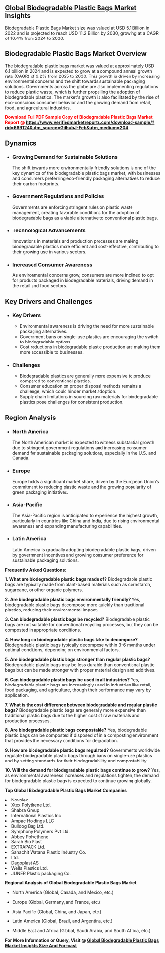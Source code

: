<h2><a href="https://www.verifiedmarketreports.com/download-sample/?rid=669124&amp;utm_source=GithubJ&amp;utm_medium=204" target="_blank">Global Biodegradable Plastic Bags Market</a> Insights</h2><p>Biodegradable Plastic Bags Market size was valued at USD 5.1 Billion in 2022 and is projected to reach USD 11.2 Billion by 2030, growing at a CAGR of 10.4% from 2024 to 2030.</p><p> <h2>Biodegradable Plastic Bags Market Overview</h2> <p>The biodegradable plastic bags market was valued at approximately USD 6.1 billion in 2024 and is expected to grow at a compound annual growth rate (CAGR) of 9.2% from 2025 to 2030. This growth is driven by increasing environmental concerns and the shift towards sustainable packaging solutions. Governments across the globe are also implementing regulations to reduce plastic waste, which is further propelling the adoption of biodegradable plastics. The market's growth is also facilitated by the rise of eco-conscious consumer behavior and the growing demand from retail, food, and agricultural industries.</p> <p><strong><p><span class=""><span style="color: #ff0000;"><strong>Download Full PDF Sample Copy of Biodegradable Plastic Bags Market Report</strong> @ </span><a href="https://www.verifiedmarketreports.com/download-sample/?rid=669124&amp;utm_source=GithubJ-Feb&amp;utm_medium=204" target="_blank">https://www.verifiedmarketreports.com/download-sample/?rid=669124&amp;utm_source=GithubJ-Feb&amp;utm_medium=204</a></span></p></strong></p> <h2>Dynamics</h2> <ul> <li><h3>Growing Demand for Sustainable Solutions</h3> The shift towards more environmentally friendly solutions is one of the key dynamics of the biodegradable plastic bags market, with businesses and consumers preferring eco-friendly packaging alternatives to reduce their carbon footprints.</li> <li><h3>Government Regulations and Policies</h3> Governments are enforcing stringent rules on plastic waste management, creating favorable conditions for the adoption of biodegradable bags as a viable alternative to conventional plastic bags.</li> <li><h3>Technological Advancements</h3> Innovations in materials and production processes are making biodegradable plastics more efficient and cost-effective, contributing to their growing use in various sectors.</li> <li><h3>Increased Consumer Awareness</h3> As environmental concerns grow, consumers are more inclined to opt for products packaged in biodegradable materials, driving demand in the retail and food sectors.</li> </ul> <h2>Key Drivers and Challenges</h2> <ul> <li><h3>Key Drivers</h3> <ul> <li>Environmental awareness is driving the need for more sustainable packaging alternatives.</li> <li>Government bans on single-use plastics are encouraging the switch to biodegradable options.</li> <li>Cost reductions in biodegradable plastic production are making them more accessible to businesses.</li> </ul> </li> <li><h3>Challenges</h3> <ul> <li>Biodegradable plastics are generally more expensive to produce compared to conventional plastics.</li> <li>Consumer education on proper disposal methods remains a challenge, which could hinder market adoption.</li> <li>Supply chain limitations in sourcing raw materials for biodegradable plastics pose challenges for consistent production.</li> </ul> </li> </ul> <h2>Region Analysis</h2> <ul> <li><h3>North America</h3> The North American market is expected to witness substantial growth due to stringent government regulations and increasing consumer demand for sustainable packaging solutions, especially in the U.S. and Canada.</li> <li><h3>Europe</h3> Europe holds a significant market share, driven by the European Union’s commitment to reducing plastic waste and the growing popularity of green packaging initiatives.</li> <li><h3>Asia-Pacific</h3> The Asia-Pacific region is anticipated to experience the highest growth, particularly in countries like China and India, due to rising environmental awareness and expanding manufacturing capabilities.</li> <li><h3>Latin America</h3> Latin America is gradually adopting biodegradable plastic bags, driven by government incentives and growing consumer preference for sustainable packaging solutions.</li> </ul> <p><strong>Frequently Asked Questions:</strong></p> <p><strong>1. What are biodegradable plastic bags made of?</strong> Biodegradable plastic bags are typically made from plant-based materials such as cornstarch, sugarcane, or other organic polymers.</p> <p><strong>2. Are biodegradable plastic bags environmentally friendly?</strong> Yes, biodegradable plastic bags decompose more quickly than traditional plastics, reducing their environmental impact.</p> <p><strong>3. Can biodegradable plastic bags be recycled?</strong> Biodegradable plastic bags are not suitable for conventional recycling processes, but they can be composted in appropriate conditions.</p> <p><strong>4. How long do biodegradable plastic bags take to decompose?</strong> Biodegradable plastic bags typically decompose within 3-6 months under optimal conditions, depending on environmental factors.</p> <p><strong>5. Are biodegradable plastic bags stronger than regular plastic bags?</strong> Biodegradable plastic bags may be less durable than conventional plastic bags but can be made stronger with proper material design and additives.</p> <p><strong>6. Can biodegradable plastic bags be used in all industries?</strong> Yes, biodegradable plastic bags are increasingly used in industries like retail, food packaging, and agriculture, though their performance may vary by application.</p> <p><strong>7. What is the cost difference between biodegradable and regular plastic bags?</strong> Biodegradable plastic bags are generally more expensive than traditional plastic bags due to the higher cost of raw materials and production processes.</p> <p><strong>8. Are biodegradable plastic bags compostable?</strong> Yes, biodegradable plastic bags can be composted if disposed of in a composting environment that provides the necessary conditions for degradation.</p> <p><strong>9. How are biodegradable plastic bags regulated?</strong> Governments worldwide regulate biodegradable plastic bags through bans on single-use plastics and by setting standards for their biodegradability and compostability.</p> <p><strong>10. Will the demand for biodegradable plastic bags continue to grow?</strong> Yes, as environmental awareness increases and regulations tighten, the demand for biodegradable plastic bags is expected to continue growing globally.</p> </p><p><strong>Top Global Biodegradable Plastic Bags Market Companies</strong></p><div data-test-id=""><p><li>Novolex</li><li> Xtex Polythene Ltd.</li><li> Shabra Group</li><li> International Plastics Inc</li><li> Ampac Holdings LLC</li><li> Bulldog Bag Ltd.</li><li> Symphony Polymers Pvt Ltd.</li><li> Abbey Polyethene</li><li> Sarah Bio Plast</li><li> EXTRAPACK Ltd.</li><li> Sahachit Watana Plastic Industry Co.</li><li>Ltd.</li><li> Dagoplast AS</li><li> Wells Plastics Ltd.</li><li> JUNER Plastic packaging Co.</li></p><div><strong>Regional Analysis of&nbsp;Global Biodegradable Plastic Bags Market</strong></div><ul><li dir="ltr"><p dir="ltr">North America&nbsp;(Global, Canada, and Mexico, etc.)</p></li><li dir="ltr"><p dir="ltr">Europe (Global, Germany, and France, etc.)</p></li><li dir="ltr"><p dir="ltr">Asia Pacific&nbsp;(Global, China, and Japan, etc.)</p></li><li dir="ltr"><p dir="ltr">Latin America&nbsp;(Global, Brazil, and Argentina, etc.)</p></li><li dir="ltr">Middle East and Africa&nbsp;(Global, Saudi Arabia, and South Africa, etc.)</li></ul><p><strong>For More Information or Query, Visit @&nbsp;</strong><strong><a href="https://www.verifiedmarketreports.com/product/biodegradable-plastic-bags-market/?utm_source=GithubJ&amp;utm_medium=204" target="_blank">Global Biodegradable Plastic Bags Market Insights Size And Forecast</a></strong></p></div>
